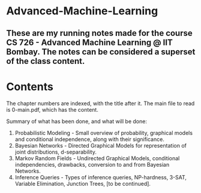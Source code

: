 # Advanced-Machine-Learning
These are my running notes made for the course CS 726 - Advanced Machine Learning @ IIT Bombay. The notes can be considered a superset of the class content.
---
# Contents
The chapter numbers are indexed, with the title after it. The main file to read is 0-main.pdf, which has the content.

Summary of what has been done, and what will be done:
1. Probabilistic Modeling - Small overview of probability, graphical models and conditional independence, along with their significance.
2. Bayesian Networks - Directed Graphical Models for representation of joint distributions, d-separability.
3. Markov Random Fields - Undirected Graphical Models, conditional independencies, drawbacks, conversion to and from Bayesian Networks.
4. Inference Queries - Types of inference queries, NP-hardness, 3-SAT, Variable Elimination, Junction Trees, [to be continued].
